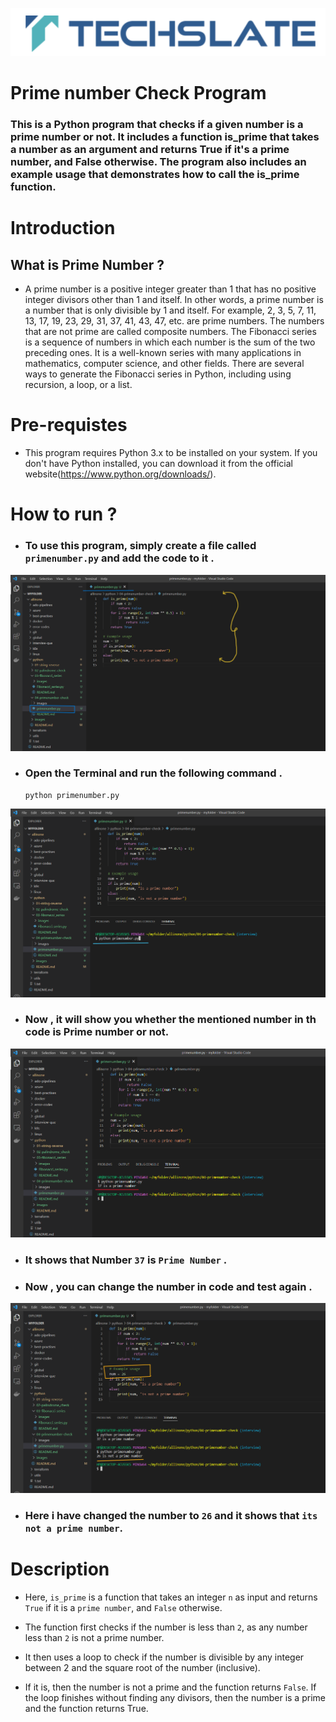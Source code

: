 ![TechSlate](../../global/images/ts.png)

# Prime number Check  Program

### This is a Python program that checks if a given number is a prime number or not. It includes a function is_prime that takes a number as an argument and returns True if it's a prime number, and False otherwise. The program also includes an example usage that demonstrates how to call the is_prime function.

# Introduction 

## What is Prime Number ?

- A prime number is a positive integer greater than 1 that has no positive integer divisors other than 1 and itself. In other words, a prime number is a number that is only divisible by 1 and itself. For example, 2, 3, 5, 7, 11, 13, 17, 19, 23, 29, 31, 37, 41, 43, 47, etc. are prime numbers. The numbers that are not prime are called composite numbers. The Fibonacci series is a sequence of numbers in which each number is the sum of the two preceding ones. It is a well-known series with many applications in mathematics, computer science, and other fields. There are several ways to generate the Fibonacci series in Python, including using recursion, a loop, or a list.


# Pre-requistes

- This program requires Python 3.x to be installed on your system. If you don't have Python installed, you can download it from the official website(https://www.python.org/downloads/).



# How to run ?

- ### To use this program, simply create a file called `primenumber.py` and add the code to it .

![reverse-string](images/primenumber.png)


- ### Open the Terminal and run the following command .

   ```
   python primenumber.py 
   ```

![reverse-string](images/python.png)


- ### Now , it will show you whether the mentioned number in th code is Prime number or not.


![reverse-string](images/prime.png)

- ### It shows that Number `37` is `Prime Number` .

- ### Now , you can change the number in code and test again .

![reverse-string](images/notprime.png)

- ### Here i have changed the number to `26` and it shows that `its not a prime number`.

# Description 

- Here, `is_prime` is a function that takes an integer `n` as input and returns `True` if it is a `prime number`, and `False` otherwise.

- The function first checks if the number is less than `2`, as any number less than `2` is not a prime number. 

- It then uses a loop to check if the number is divisible by any integer between 2 and the square root of the number (inclusive). 

- If it is, then the number is not a prime and the function returns `False`. If the loop finishes without finding any divisors, then the number is a prime and the function returns True.